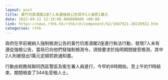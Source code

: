 ```yaml
---
layout: post
title: 黃竹坑南濤閣2座7人未遵強檢公告其中2人被罰1萬元
date: 2022-09-22 12:19:00.000000000 +08:00
link: https://news.rthk.hk/rthk/ch/component/k2/1667921-20220922.htm
categories: rthk
---
```


政府在早前被納入強制檢測公告的黃竹坑南濤閣2座進行執法行動，發現7人未有遵從強檢公告，當局已向他們發強制檢測令，須按要求於指明期間接受檢測，其中2人則被發出1萬元定額罰款通知書。

行動由税務局聯同西區警區及衞生署人員進行，今早約8時開始，至上午約11時結束，期間檢查了344名受檢人士。
